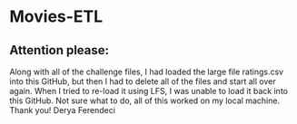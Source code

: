 # Movies-ETL
## Attention please:
Along with all of the challenge files, I had loaded the large file ratings.csv into this GitHub, but then I had to delete all of the files and start all over again.
When I tried to re-load it using LFS, I was unable to load it back into this GitHub. Not sure what to do, all of this worked on my local machine.
Thank you!
Derya Ferendeci
